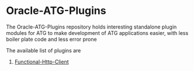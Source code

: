 # Oracle-ATG-Plugins

The Oracle-ATG-Plugins repository holds interesting standalone plugin modules for ATG to make development of ATG applications easier, with less boiler plate code and less error prone

The available list of plugins are

1. [Functional-Http-Client](https://github.com/tshah3016/Oracle-ATG-Plugins/tree/main/FunctionalHttpClient/README.MD)
